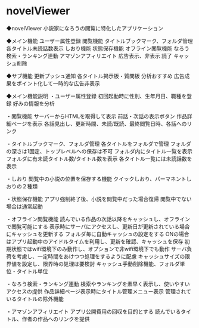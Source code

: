 # novelViewer
◆novelViewer
小説家になろうの閲覧に特化したアプリケーション

◆メイン機能
ユーザー属性登録
閲覧機能
タイトルブックマーク、フォルダ管理
各タイトル未読話数表示
しおり機能
状態保存機能
オフライン閲覧機能
なろう検索・ランキング連動
アマゾンアフィリエイト
広告表示、非表示
読了
キャッシュ削除

◆サブ機能
更新プッシュ通知
各タイトル掲示板・質問板
分析おすすめ
広告成果をポイント化して一時的な広告非表示

◆メイン機能説明
・ユーザー属性登録
初回起動時に性別、生年月日、職種を登録
好みの情報を分析

・閲覧機能
サーバーからHTMLを取得して表示
前話・次話の表示ボタン
作品詳細ページを表示
各話見出し、更新時間、未読/既読、最終閲覧日時、各話へのリンク

・タイトルブックマーク、フォルダ管理
各タイトルをフォルダで管理
フォルダの深さは1固定、トップレベルへの保存は不可
フォルダ内にタイトル一覧を表示
フォルダに有未読タイトル数/タイトル数を表示
各タイトル一覧には未読話数を表示

・しおり
閲覧中の小説の位置を保存する機能
クイックしおり、パーマネントしおりの２種類

・状態保存機能
アプリ強制終了後、小説を閲覧中だった場合復帰
閲覧中でない場合は通常起動

・オフライン閲覧機能
読んでいる作品の次話以降をキャッシュし、オフラインで閲覧可能にする
表示時にサーバにアクセスし、更新日が更新されている場合にキャッシュを更新する
フォルダ毎に自動キャッシュの設定をする
ONの場合はアプリ起動中のアイドルタイムを利用し、更新を確認、キャッシュを保存
初期状態ではwifi環境下のみ動作し、オプションで非wifi環境下でも動作
サーバ負荷を考慮し、一定時間をあけつつ処理をするように配慮
キャッシュサイズの限界値を設定し、限界時の処理は要検討
キャッシュ手動削除機能、フォルダ単位・タイトル単位

・なろう検索・ランキング連動
検索やランキングを素早く表示し、使いやすいアクセスの提供
作品詳細ページ表示時にタイトル管理メニュー表示
管理されているタイトルの除外機能

・アマゾンアフィリエイト
アプリ公開費用の回収を目的とする
読んでいるタイトル、作者の作品へのリンクを提供


